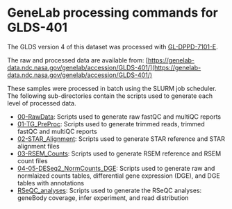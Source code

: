# GeneLab processing commands for GLDS-401
The GLDS version 4 of this dataset was processed with [GL-DPPD-7101-E](../../../Pipeline_GL-DPPD-7101_Versions/GL-DPPD-7101-E.md).

The raw and processed data are available from: [https://genelab-data.ndc.nasa.gov/genelab/accession/GLDS-401/](https://genelab-data.ndc.nasa.gov/genelab/accession/GLDS-401/)

These samples were processed in batch using the SLURM job scheduler. The following sub-directories contain the scripts used to generate each level of processed data.
  - [00-RawData](00-RawData): Scripts used to generate raw fastQC and multiQC reports
  - [01-TG_PreProc](01-TG_Preproc): Scripts used to generate trimmed reads, trimmed fastQC and multiQC reports
  - [02-STAR_Alignment](02-STAR_Alignment): Scripts used to generate STAR reference and STAR alignment files
  - [03-RSEM_Counts](03-RSEM_Counts): Scripts used to generate RSEM reference and RSEM count files
  - [04-05-DESeq2_NormCounts_DGE](04-05-DESeq2_NormCounts_DGE): Scripts used to generate raw and normlaized counts tables, differential gene expression (DGE), and DGE tables with annotations
  - [RSeQC_analyses](RSeQC_analyses): Scripts used to generate the RSeQC analyses: geneBody coverage, infer experiment, and read distribution

